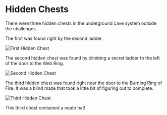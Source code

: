 # Hidden Chests

There were three hidden chests in the underground cave system outside the challenges.

The first was found right by the second ladder.

![First Hidden Chest](/img/underground/hiddenchest1.png)

The second hidden chest was found by climbing a secret ladder to the left of the door to the Web Ring.

![Second Hidden Chest](/img/underground/hiddenchest2.png)

The third hidden chest was found right near the door to the Burning Ring of Fire. It was a blind maze that took a little bit of figuring out to complete.

![Third Hidden Chest](/img/underground/hiddenchest3.png)

This third chest contained a neato hat!

<insert pic of hat>